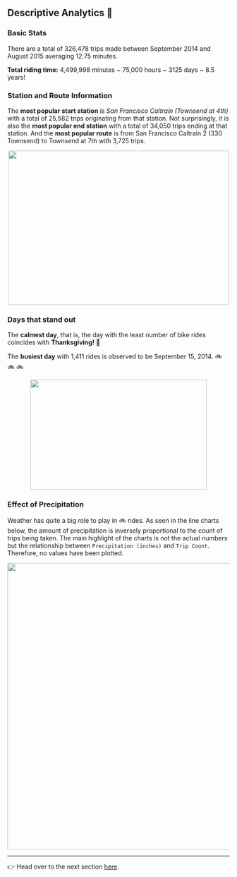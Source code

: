 ## Descriptive Analytics :abcd:

### Basic Stats

There are a total of 326,478 trips made between September 2014 and August 2015 averaging 12.75 minutes. 

**Total riding time:**
4,499,998 minutes ~ 75,000 hours ~ 3125 days ~ 8.5 years!

### Station and Route Information

The **most popular start station** is _San Francisco Caltrain (Townsend at 4th)_ with a total of 25,582 trips originating from that station. Not surprisingly, it is also the **most popular end station** with a total of 34,050 trips ending at that station. And the **most popular route** is from San Francisco Caltrain 2 (330 Townsend) to Townsend at 7th with 3,725 trips. 

<p align="center">
<img src="https://i.imgur.com/2vlm9Xv.png" width="500" height="350">
</p>

### Days that stand out

The **calmest day**, that is, the day with the least number of bike rides coincides with **Thanksgiving!** :poultry_leg: 

The **busiest day** with 1,411 rides is observed to be September 15, 2014. :bike: :bike: :bike: 

<p align="center">
<img src="https://i.imgur.com/DwUvG2i.png" width="400" height="250">
</p>

### Effect of Precipitation

Weather has quite a big role to play in :bike: rides. As seen in the line charts below, the amount of precipitation is inversely proportional to the count of trips being taken. The main highlight of the charts is not the actual numbers but the relationship between `Precipitation (inches)` and `Trip Count`. Therefore, no values have been plotted.

<p align="center">
<img src="https://i.imgur.com/wMhmhKu.png" width="700" height="650">
</p>

---
:point_right: Head over to the next section [here](3-customer-segmentation-using-classification.md).
